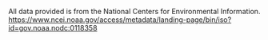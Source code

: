 All data provided is from the National Centers for Environmental Information.  https://www.ncei.noaa.gov/access/metadata/landing-page/bin/iso?id=gov.noaa.nodc:0118358
